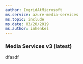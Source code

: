 ```yaml
---
author: IngridAtMicrosoft
ms.service: azure-media-services
ms.topic: include
ms.date: 03/20/2019
ms.author: inhenkel
---
```


### Media Services v3 (latest)
dfasdf